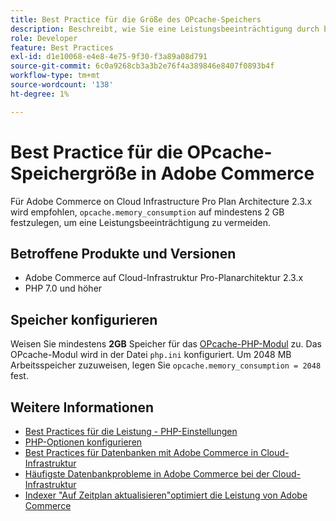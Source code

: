 ```yaml
---
title: Best Practice für die Größe des OPcache-Speichers
description: Beschreibt, wie Sie eine Leistungsbeeinträchtigung durch bestimmte Einstellungen des OPcache-Speicherverbrauchs in Adobe Commerce-Projekten vermeiden.
role: Developer
feature: Best Practices
exl-id: d1e10068-e4e8-4e75-9f30-f3a89a08d791
source-git-commit: 6c0a9268cb3a3b2e76f4a389846e8407f0893b4f
workflow-type: tm+mt
source-wordcount: '138'
ht-degree: 1%

---
```


# Best Practice für die OPcache-Speichergröße in Adobe Commerce

Für Adobe Commerce on Cloud Infrastructure Pro Plan Architecture 2.3.x wird empfohlen, `opcache.memory_consumption` auf mindestens 2 GB festzulegen, um eine Leistungsbeeinträchtigung zu vermeiden.

## Betroffene Produkte und Versionen

* Adobe Commerce auf Cloud-Infrastruktur Pro-Planarchitektur 2.3.x
* PHP 7.0 und höher

## Speicher konfigurieren

Weisen Sie mindestens **2GB** Speicher für das [OPcache-PHP-Modul](https://www.php.net/manual/en/book.opcache.php) zu. Das OPcache-Modul wird in der Datei `php.ini` konfiguriert. Um 2048 MB Arbeitsspeicher zuzuweisen, legen Sie `opcache.memory_consumption = 2048` fest.

## Weitere Informationen

* [Best Practices für die Leistung - PHP-Einstellungen](../../../performance/software.md#php-settings)
* [PHP-Optionen konfigurieren](https://experienceleague.adobe.com/en/docs/commerce-cloud-service/user-guide/configure/app/configure-app-yaml)
* [Best Practices für Datenbanken mit Adobe Commerce in Cloud-Infrastruktur](database-on-cloud.md)
* [Häufigste Datenbankprobleme in Adobe Commerce bei der Cloud-Infrastruktur](../maintenance/resolve-database-performance-issues.md)
* [Indexer &quot;Auf Zeitplan aktualisieren&quot;optimiert die Leistung von Adobe Commerce](../maintenance/indexer-configuration.md)
